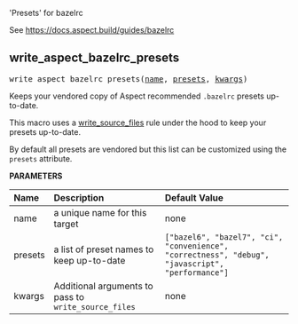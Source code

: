 <!-- Generated with Stardoc: http://skydoc.bazel.build -->

'Presets' for bazelrc

See https://docs.aspect.build/guides/bazelrc

<a id="write_aspect_bazelrc_presets"></a>

## write_aspect_bazelrc_presets

<pre>
write_aspect_bazelrc_presets(<a href="#write_aspect_bazelrc_presets-name">name</a>, <a href="#write_aspect_bazelrc_presets-presets">presets</a>, <a href="#write_aspect_bazelrc_presets-kwargs">kwargs</a>)
</pre>

Keeps your vendored copy of Aspect recommended `.bazelrc` presets up-to-date.

This macro uses a [write_source_files](https://docs.aspect.build/rules/aspect_bazel_lib/docs/write_source_files)
rule under the hood to keep your presets up-to-date.

By default all presets are vendored but this list can be customized using
the `presets` attribute.


**PARAMETERS**


| Name  | Description | Default Value |
| :------------- | :------------- | :------------- |
| <a id="write_aspect_bazelrc_presets-name"></a>name |  a unique name for this target   |  none |
| <a id="write_aspect_bazelrc_presets-presets"></a>presets |  a list of preset names to keep up-to-date   |  `["bazel6", "bazel7", "ci", "convenience", "correctness", "debug", "javascript", "performance"]` |
| <a id="write_aspect_bazelrc_presets-kwargs"></a>kwargs |  Additional arguments to pass to `write_source_files`   |  none |


